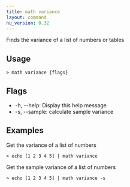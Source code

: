 ```yaml
---
title: math variance
layout: command
nu_version: 0.32
---
```

Finds the variance of a list of numbers or tables

## Usage
```shell
> math variance {flags} 
 ```

## Flags
* -h, --help: Display this help message
* -s, --sample: calculate sample variance

## Examples
  Get the variance of a list of numbers
```shell
> echo [1 2 3 4 5] | math variance
 ```

  Get the sample variance of a list of numbers
```shell
> echo [1 2 3 4 5] | math variance -s
 ```

